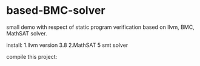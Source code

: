 # based-BMC-solver
small demo with respect of static program verification based on llvm, BMC, MathSAT solver.

install:
1.llvm version 3.8
2.MathSAT 5 smt solver

compile this project:
  
